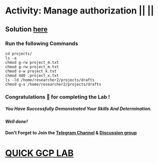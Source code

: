 # Activity: Manage authorization || []() ||

## Solution [here]()

### Run the following Commands

```
cd projects/
ls -a
chmod g-rw project_m.txt
chmod g-rw project_m.txt
chmod o-w project_k.txt
chmod 440 .project_x.txt
ls -ld /home/researcher2/projects/drafts
chmod g-x /home/researcher2/projects/drafts
```

### Congratulations 🎉 for completing the Lab !

##### *You Have Successfully Demonstrated Your Skills And Determination.*

#### *Well done!*

#### Don't Forget to Join the [Telegram Channel](https://t.me/quickgcplab) & [Discussion group](https://t.me/quickgcplabchats)

# [QUICK GCP LAB](https://www.youtube.com/@quickgcplab)